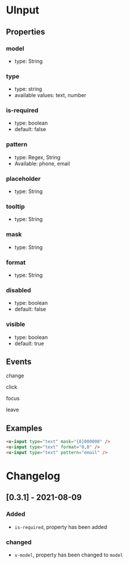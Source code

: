 # UInput

## Properties

### model

- type: String

### type

- type: string
- available values: text, number

### is-required

- type: boolean
- default: false

### pattern

- type: Regex, String
- Available: phone, email

### placeholder

- type: String

### tooltip

- type: String

### mask

- type: String

### format

- type: String

### disabled

- type: boolean
- default: false

### visible

- type: boolean
- default: true

## Events

change

click

focus

leave

## Examples

```html
<u-input type="text" mask="{8}000000" />
<u-input type="text" format="0,0" />
<u-input type="text" pattern="email" />
```

# Changelog

## [0.3.1] - 2021-08-09

### Added

- `is-required`, property has been added

### changed

- `v-model`, property has been changed to `model`
